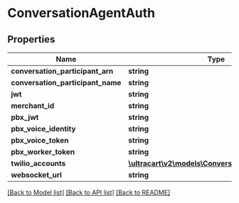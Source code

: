 # ConversationAgentAuth

## Properties
Name | Type | Description | Notes
------------ | ------------- | ------------- | -------------
**conversation_participant_arn** | **string** |  | [optional] 
**conversation_participant_name** | **string** |  | [optional] 
**jwt** | **string** |  | [optional] 
**merchant_id** | **string** |  | [optional] 
**pbx_jwt** | **string** |  | [optional] 
**pbx_voice_identity** | **string** |  | [optional] 
**pbx_voice_token** | **string** |  | [optional] 
**pbx_worker_token** | **string** |  | [optional] 
**twilio_accounts** | [**\ultracart\v2\models\ConversationTwilioAccount[]**](ConversationTwilioAccount.md) |  | [optional] 
**websocket_url** | **string** |  | [optional] 

[[Back to Model list]](../README.md#documentation-for-models) [[Back to API list]](../README.md#documentation-for-api-endpoints) [[Back to README]](../README.md)


